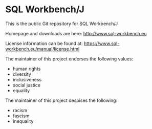 # SQL Workbench/J

This is the public Git repository for SQL Workbench/J

Homepage and downloads are here: http://www.sql-workbench.eu

License information can be found at: https://www.sql-workbench.eu/manual/license.html

The maintainer of this project endorses the following values:

* human rights
* diversity
* inclusiveness
* social justice
* equality

The maintainer of this project despises the following:

* racism
* fascism
* inequality
